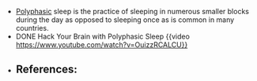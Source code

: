 - [Polyphasic](https://www.polyphasic.net/) sleep is the practice of sleeping in numerous smaller blocks during the day as opposed to sleeping once as is common in many countries.
- DONE Hack Your Brain with Polyphasic Sleep
  {{video https://www.youtube.com/watch?v=OuizzRCALCU}}
- References:
	-